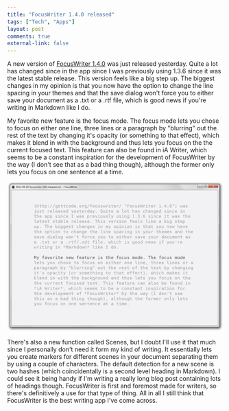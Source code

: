 ```yaml
---
title: "FocusWriter 1.4.0 released"
tags: ["Tech", "Apps"]
layout: post
comments: true
external-link: false
---
```


A new version of [FocusWriter 1.4.0](http://gottcode.org/focuswriter/ "FocusWriter 1.4.0") was just released yesterday. Quite a lot has changed since in the app since I was previously using 1.3.6 since it was the latest stable release. This version feels like a big step up. The biggest changes in my opinion is that you now have the option to change the line spacing in your themes and that the save dialog won't force you to either save your document as a .txt or a .rtf file, which is good news if you're writing in Markdown like I do.

My favorite new feature is the focus mode. The focus mode lets you chose to focus on either one line, three lines or a paragraph by "blurring" out the rest of the text by changing it's opacity (or something to that effect), which makes it blend in with the background and thus lets you focus on the the current focused text. This feature can also be found in iA Writer, which seems to be a constant inspiration for the development of FocusWriter by the way (I don't see that as a bad thing though), although the former only lets you focus on one sentence at a time.

![Focus Mode in FocusWriter 1.4.0](/images/blog/2012-09-23-focuswriter-140.png "Focus Mode in FocusWriter 1.4.0")

There's also a new function called Scenes, but I doubt I'll use it that much since I personally don't need it form my kind of writing. It essentially lets you create markers for different scenes in your document separating them by using a couple of characters. The default detection for a new scene is two hashes (which coincidentally is a second level heading in Markdown). I could see it being handy if I'm writing a really long blog post containing lots of headings though. FocusWriter is first and foremost made for writers, so there's definitively a use for that type of thing. All in all I still think that FocusWriter is the best writing app I've come across.
